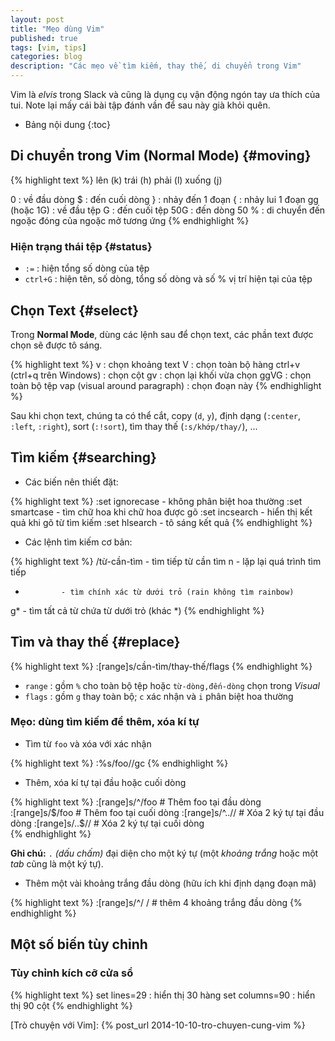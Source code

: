 ```yaml
---
layout: post
title: "Mẹo dùng Vim"
published: true
tags: [vim, tips]
categories: blog
description: "Các mẹo về tìm kiếm, thay thế, di chuyển trong Vim"
---
```


Vim là *elvis* trong Slack và cũng là dụng cụ vận động ngón tay ưa thích của
tui. Note lại mấy cái bài tập đánh vần để sau này già khỏi quên.

* Bảng nội dung
{:toc}

## Di chuyển trong Vim (Normal Mode) {#moving}

{% highlight text %}
             lên (k)
trái (h)                phải (l)
             xuống (j)

0            : về đầu dòng
$            : đến cuối dòng
}            : nhảy đến 1 đoạn
{            : nhảy lui 1 đoạn
gg (hoặc 1G) : về đầu tệp
G            : đến cuối tệp
50G          : đến dòng 50
%            : di chuyển đến ngoặc đóng của ngoặc mở tương ứng
{% endhighlight %}

### Hiện trạng thái tệp {#status}

+ `:=`     : hiện tổng số dòng của tệp
+ `ctrl+G` : hiện tên, số dòng, tổng số dòng và số % vị trí hiện tại của tệp

## Chọn Text {#select}

Trong **Normal Mode**, dùng các lệnh sau để chọn text, các phần text được chọn
sẽ được tô sáng.

{% highlight text %}
v                             : chọn khoảng text
V                             : chọn toàn bộ hàng
ctrl+v (ctrl+q trên Windows)  : chọn cột
gv                            : chọn lại khối vừa chọn
ggVG                          : chọn toàn bộ tệp
vap (visual around paragraph) : chọn đoạn này
{% endhighlight %}

Sau khi chọn text, chúng ta có thể cắt, copy (`d`, `y`), định dạng (`:center`,
`:left`, `:right`), sort (`:!sort`), tìm thay thế (`:s/khớp/thay/`), ...

## Tìm kiếm {#searching}

- Các biến nên thiết đặt:

{% highlight text %}
:set ignorecase - không phân biệt hoa thường
:set smartcase  - tìm chữ hoa khi chữ hoa được gõ
:set incsearch  - hiển thị kết quả khi gõ từ tìm kiếm
:set hlsearch   - tô sáng kết quả
{% endhighlight %}

- Các lệnh tìm kiếm cơ bản:

{% highlight text %}
/từ-cần-tìm   - tìm tiếp từ cần tìm
n             - lặp lại quá trình tìm tiếp
*             - tìm chính xác từ dưới trỏ (rain không tìm rainbow)
g*            - tìm tất cả từ chứa từ dưới trỏ (khác *)
{% endhighlight %}


## Tìm và thay thế {#replace}

{% highlight text %}
:[range]s/cần-tìm/thay-thế/flags
{% endhighlight %}

- `range` : gồm `%` cho toàn bộ tệp hoặc `từ-dòng,đến-dòng` chọn trong *Visual*
- `flags` : gồm `g` thay toàn bộ; `c` xác nhận và `i` phân biệt hoa thường

### Mẹo: dùng tìm kiếm để thêm, xóa kí tự

- Tìm từ `foo` và xóa với xác nhận

{% highlight text %}
:%s/foo//gc
{% endhighlight %}

- Thêm, xóa kí tự tại đầu hoặc cuối dòng

{% highlight text %}
:[range]s/^/foo      # Thêm foo tại đầu dòng           
:[range]s/$/foo      # Thêm foo tại cuối dòng          
:[range]s/^..//      # Xóa 2 ký tự tại đầu dòng        
:[range]s/..$//      # Xóa 2 ký tự tại cuối dòng       
{% endhighlight %}

  **Ghi chú:** `.` *(dấu chấm)* đại diện cho một ký tự (một *khoảng trắng* hoặc
  một *tab* cũng là một ký tự).

- Thêm một vài khoảng trắng đầu dòng (hữu ích khi định dạng đoạn mã)
          
{% highlight text %}
:[range]s/^/    /    # thêm 4 khoảng trắng đầu dòng
{% endhighlight %}

## Một số biến tùy chỉnh

### Tùy chỉnh kích cỡ cửa sổ
 
{% highlight text %}
set lines=29   : hiển thị 30 hàng
set columns=90 : hiển thị 90 cột
{% endhighlight %}

[Trò chuyện với Vim]: {% post_url 2014-10-10-tro-chuyen-cung-vim %}
